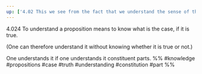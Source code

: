 ```yaml
---
up: ['4.02 This we see from the fact that we understand the sense of the propositional sign']
---
```

4.024 To understand a proposition means to know what is the case, if it is true.

(One can therefore understand it without knowing whether it is true or not.)

One understands it if one understands it constituent parts.
%%
#knowledge #propositions #case #truth #understanding #constitution #part %%